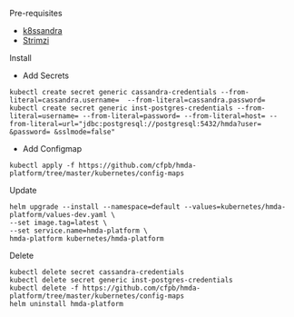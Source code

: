 Pre-requisites
- [k8ssandra](https://k8ssandra.io/)
- [Strimzi](https://strimzi.io/)

Install
- Add Secrets
```
kubectl create secret generic cassandra-credentials --from-literal=cassandra.username=  --from-literal=cassandra.password=
kubectl create secret generic inst-postgres-credentials --from-literal=username= --from-literal=password= --from-literal=host= --from-literal=url="jdbc:postgresql://postgresql:5432/hmda?user= &password= &sslmode=false"
```
- Add Configmap
```
kubectl apply -f https://github.com/cfpb/hmda-platform/tree/master/kubernetes/config-maps
```

Update
```
helm upgrade --install --namespace=default --values=kubernetes/hmda-platform/values-dev.yaml \
--set image.tag=latest \
--set service.name=hmda-platform \
hmda-platform kubernetes/hmda-platform
```

Delete
```
kubectl delete secret cassandra-credentials
kubectl delete secret generic inst-postgres-credentials
kubectl delete -f https://github.com/cfpb/hmda-platform/tree/master/kubernetes/config-maps
helm uninstall hmda-platform
```
